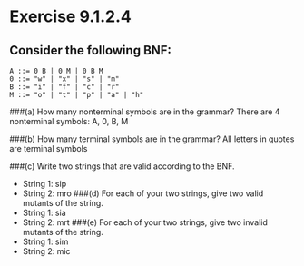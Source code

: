 # Exercise 9.1.2.4

## Consider the following BNF:

```
A ::= 0 B | 0 M | 0 B M
0 ::= "w" | "x" | "s" | "m"
B ::= "i" | "f" | "c" | "r"
M ::= "o" | "t" | "p" | "a" | "h"
```
###(a) How many nonterminal symbols are in the grammar?
There are 4 nonterminal symbols: A, 0, B, M

###(b) How many terminal symbols are in the grammar?
All letters in quotes are terminal symbols

###(c) Write two strings that are valid according to the BNF.
* String 1: sip
* String 2: mro
###(d) For each of your two strings, give two valid mutants of the string.
* String 1: sia
* String 2: mrt
###(e) For each of your two strings, give two invalid mutants of the string.
* String 1: sim
* String 2: mic